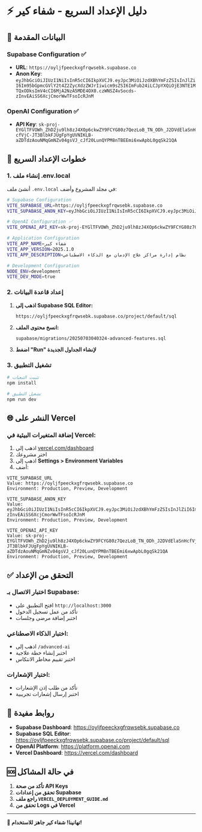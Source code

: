 # ⚡ دليل الإعداد السريع - شفاء كير

## 🎯 البيانات المقدمة

### Supabase Configuration ✅
- **URL**: `https://oyljfpeeckxgfrqwsebk.supabase.co`
- **Anon Key**: `eyJhbGciOiJIUzI1NiIsInR5cCI6IkpXVCJ9.eyJpc3MiOiJzdXBhYmFzZSIsInJlZiI6Im95bGpmcGVlY2t4Z2ZycXdzZWJrIiwicm9sZSI6ImFub24iLCJpYXQiOjE3NTE1MTQxODksImV4cCI6MjA2NzA5MDE4OX0.czWNSZ4vSocds-zInvEAiSS6XcjCmorWwTFsoIcRJnM`

### OpenAI Configuration ✅
- **API Key**: `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`

## 🚀 خطوات الإعداد السريع

### 1. إنشاء ملف .env.local

أنشئ ملف `.env.local` في مجلد المشروع وأضف:

```bash
# Supabase Configuration
VITE_SUPABASE_URL=https://oyljfpeeckxgfrqwsebk.supabase.co
VITE_SUPABASE_ANON_KEY=eyJhbGciOiJIUzI1NiIsInR5cCI6IkpXVCJ9.eyJpc3MiOiJzdXBhYmFzZSIsInJlZiI6Im95bGpmcGVlY2t4Z2ZycXdzZWJrIiwicm9sZSI6ImFub24iLCJpYXQiOjE3NTE1MTQxODksImV4cCI6MjA2NzA5MDE4OX0.czWNSZ4vSocds-zInvEAiSS6XcjCmorWwTFsoIcRJnM

# OpenAI Configuration ✅
VITE_OPENAI_API_KEY=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

# Application Configuration
VITE_APP_NAME=شفاء كير
VITE_APP_VERSION=2025.1.0
VITE_APP_DESCRIPTION=نظام إدارة مراكز علاج الإدمان مع الذكاء الاصطناعي

# Development Configuration
NODE_ENV=development
VITE_DEV_MODE=true
```

### 2. إعداد قاعدة البيانات

1. **اذهب إلى Supabase SQL Editor:**
   ```
   https://oyljfpeeckxgfrqwsebk.supabase.co/project/default/sql
   ```

2. **انسخ محتوى الملف:**
   ```
   supabase/migrations/20250703040324-advanced-features.sql
   ```

3. **اضغط "Run" لإنشاء الجداول الجديدة**

### 3. تشغيل التطبيق

```bash
# تثبيت التبعيات
npm install

# تشغيل التطبيق
npm run dev
```

## 🌐 النشر على Vercel

### إضافة المتغيرات البيئية في Vercel:

1. اذهب إلى [vercel.com/dashboard](https://vercel.com/dashboard)
2. اختر مشروعك
3. اذهب إلى **Settings > Environment Variables**
4. أضف:

```
VITE_SUPABASE_URL
Value: https://oyljfpeeckxgfrqwsebk.supabase.co
Environment: Production, Preview, Development

VITE_SUPABASE_ANON_KEY
Value: eyJhbGciOiJIUzI1NiIsInR5cCI6IkpXVCJ9.eyJpc3MiOiJzdXBhYmFzZSIsInJlZiI6Im95bGpmcGVlY2t4Z2ZycXdzZWJrIiwicm9sZSI6ImFub24iLCJpYXQiOjE3NTE1MTQxODksImV4cCI6MjA2NzA5MDE4OX0.czWNSZ4vSocds-zInvEAiSS6XcjCmorWwTFsoIcRJnM
Environment: Production, Preview, Development

VITE_OPENAI_API_KEY
Value: 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
Environment: Production, Preview, Development
```

## ✅ التحقق من الإعداد

### اختبار الاتصال بـ Supabase:
- افتح التطبيق على `http://localhost:3000`
- تأكد من عمل تسجيل الدخول
- اختبر إضافة مرضى وجلسات

### اختبار الذكاء الاصطناعي:
- اذهب إلى `/advanced-ai`
- اختبر إنشاء خطة علاجية
- اختبر تقييم مخاطر الانتكاس

### اختبار الإشعارات:
- تأكد من طلب إذن الإشعارات
- اختبر إرسال إشعارات تجريبية

## 🔗 روابط مفيدة

- **Supabase Dashboard**: https://oyljfpeeckxgfrqwsebk.supabase.co
- **Supabase SQL Editor**: https://oyljfpeeckxgfrqwsebk.supabase.co/project/default/sql
- **OpenAI Platform**: https://platform.openai.com
- **Vercel Dashboard**: https://vercel.com/dashboard

## 🆘 في حالة المشاكل

1. **تأكد من صحة API Keys**
2. **تحقق من إعدادات Supabase**
3. **راجع ملف `VERCEL_DEPLOYMENT_GUIDE.md`**
4. **تحقق من Logs في Vercel**

---

**🎉 تهانينا! شفاء كير جاهز للاستخدام!** 